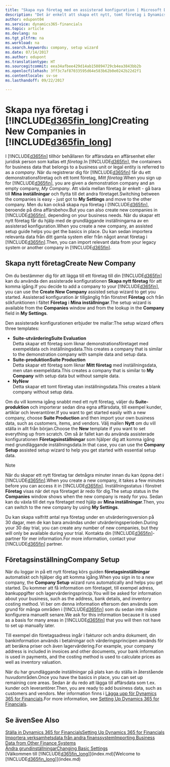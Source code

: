 ```yaml
---
title: "Skapa nya företag med en assisterad konfiguration | Microsoft Docs"
description: "Det är enkelt att skapa ett nytt, tomt företag i Dynamics 365 for Financials. En assisterad konfiguration hjälper dig genom stegen och du kan importera dina befintliga affärsdata."
author: edupont04
ms.service: dynamics365-financials
ms.topic: article
ms.devlang: na
ms.tgt_pltfrm: na
ms.workload: na
ms.search.keywords: company, setup wizard
ms.date: 07/14/2017
ms.author: edupont
ms.translationtype: HT
ms.sourcegitcommit: eea34afbee429d14ab150894729cb4ea3843bb2b
ms.openlocfilehash: 3ff3c7af87033595d64e583b62b0e0242b22d2f1
ms.contentlocale: sv-se
ms.lasthandoff: 09/22/2017

---
```

# <a name="creating-new-companies-in-included365finlongincludesd365finlongmdmd"></a><span data-ttu-id="94c5b-104">Skapa nya företag i [!INCLUDE[d365fin_long](includes/d365fin_long_md.md)]</span><span class="sxs-lookup"><span data-stu-id="94c5b-104">Creating New Companies in [!INCLUDE[d365fin_long](includes/d365fin_long_md.md)]</span></span>
<span data-ttu-id="94c5b-105">I [!INCLUDE[d365fin](includes/d365fin_md.md)] tillhör behållaren för affärsdata en affärsenhet eller juridisk person som kallas ett *företag*.</span><span class="sxs-lookup"><span data-stu-id="94c5b-105">In [!INCLUDE[d365fin](includes/d365fin_md.md)], the containers for business data that belongs to a business unit or legal entity is referred to as a *company*.</span></span> <span data-ttu-id="94c5b-106">När du registrerar dig för [!INCLUDE[d365fin](includes/d365fin_md.md)] får du ett demonstrationsföretag och ett tomt företag, *Mitt företag*.</span><span class="sxs-lookup"><span data-stu-id="94c5b-106">When you sign up for [!INCLUDE[d365fin](includes/d365fin_md.md)], you are given a demonstration company and an empty company, *My Company*.</span></span> <span data-ttu-id="94c5b-107">Att växla mellan företag är enkelt - gå bara till **Mina inställningar** och flytta till det andra företaget.</span><span class="sxs-lookup"><span data-stu-id="94c5b-107">Switching between the companies is easy - just got to **My Settings** and move to the other company.</span></span> <span data-ttu-id="94c5b-108">Men du kan också skapa nya företag i [!INCLUDE[d365fin](includes/d365fin_md.md)], beroende på dina affärsbehov.</span><span class="sxs-lookup"><span data-stu-id="94c5b-108">But you can also create new companies in [!INCLUDE[d365fin](includes/d365fin_md.md)], depending on your business needs.</span></span> <span data-ttu-id="94c5b-109">När du skapar ett nytt företag får du hjälp med de grundläggande inställningarna av en assisterad konfiguration.</span><span class="sxs-lookup"><span data-stu-id="94c5b-109">When you create a new company, an assisted setup guide helps you get the basics in place.</span></span> <span data-ttu-id="94c5b-110">Du kan sedan importera relevanta data från ditt gamla system eller från något annat företag i [!INCLUDE[d365fin](includes/d365fin_md.md)].</span><span class="sxs-lookup"><span data-stu-id="94c5b-110">Then, you can import relevant data from your legacy system or another company in [!INCLUDE[d365fin](includes/d365fin_md.md)].</span></span>  

## <a name="create-new-company"></a><span data-ttu-id="94c5b-111">Skapa nytt företag</span><span class="sxs-lookup"><span data-stu-id="94c5b-111">Create New Company</span></span>
<span data-ttu-id="94c5b-112">Om du bestämmer dig för att lägga till ett företag till din [!INCLUDE[d365fin](includes/d365fin_md.md)] kan du använda den assisterade konfigurationen **Skapa nytt företag** för att komma igång.</span><span class="sxs-lookup"><span data-stu-id="94c5b-112">If you decide to add a company to your [!INCLUDE[d365fin](includes/d365fin_md.md)], you can use the **Create New Company** assisted setup wizard to get you started.</span></span> <span data-ttu-id="94c5b-113">Assisterad konfiguration är tillgänglig från fönstret **Företag** och från sökfunktionen i fältet **Företag** i **Mina inställningar**.</span><span class="sxs-lookup"><span data-stu-id="94c5b-113">The setup wizard is available from the **Companies** window and from the lookup in the **Company** field in **My Settings**.</span></span>  

<span data-ttu-id="94c5b-114">Den assisterade konfigurationen erbjuder tre mallar:</span><span class="sxs-lookup"><span data-stu-id="94c5b-114">The setup wizard offers three templates:</span></span>

-   <span data-ttu-id="94c5b-115">**Suite-utvärdering**</span><span class="sxs-lookup"><span data-stu-id="94c5b-115">**Suite Evaluation**</span></span>  
    <span data-ttu-id="94c5b-116">Detta skapar ett företag som liknar demonstrationsföretaget med exempeldata och inställningsdata.</span><span class="sxs-lookup"><span data-stu-id="94c5b-116">This creates a company that is similar to the demonstration company with sample data and setup data.</span></span>  
-   <span data-ttu-id="94c5b-117">**Suite-produktion**</span><span class="sxs-lookup"><span data-stu-id="94c5b-117">**Suite Production**</span></span>  
    <span data-ttu-id="94c5b-118">Detta skapar ett företag som liknar **Mitt företag** med inställningsdata, men utan exempeldata.</span><span class="sxs-lookup"><span data-stu-id="94c5b-118">This creates a company that is similar to **My Company** with setup data but without sample data.</span></span>  
-   <span data-ttu-id="94c5b-119">**Ny**</span><span class="sxs-lookup"><span data-stu-id="94c5b-119">**New**</span></span>  
    <span data-ttu-id="94c5b-120">Detta skapar ett tomt företag utan inställningsdata.</span><span class="sxs-lookup"><span data-stu-id="94c5b-120">This creates a blank company without setup data.</span></span>  

<span data-ttu-id="94c5b-121">Om du vill komma igång snabbt med ett nytt företag, väljer du **Suite-produktion** och importerar sedan dina egna affärsdata, till exempel kunder, artiklar och leverantörer.</span><span class="sxs-lookup"><span data-stu-id="94c5b-121">If you want to get started easily with a new company, choose **Suite Production** and then import your own business data, such as customers, items, and vendors.</span></span> <span data-ttu-id="94c5b-122">Välj mallen **Nytt** om du vill ställa in allt från början.</span><span class="sxs-lookup"><span data-stu-id="94c5b-122">Choose the **New** template if you want to set everything up from scratch.</span></span> <span data-ttu-id="94c5b-123">Om så är fallet kan du använda assisterade konfigurationen **Företagsinställningar** som hjälper dig att komma igång med grundläggande inställningsdata.</span><span class="sxs-lookup"><span data-stu-id="94c5b-123">In that case, you can use the **Company Setup** assisted setup wizard to help you get started with essential setup data.</span></span>  

> [!NOTE]  
>   <span data-ttu-id="94c5b-124">När du skapar ett nytt företag tar detnågra minuter innan du kan öppna det i [!INCLUDE[d365fin](includes/d365fin_md.md)].</span><span class="sxs-lookup"><span data-stu-id="94c5b-124">When you create a new company, it takes a few minutes before you can access it in [!INCLUDE[d365fin](includes/d365fin_md.md)].</span></span> <span data-ttu-id="94c5b-125">Inställningsstatus i fönstret **Företag** visas när det nya företaget är redo för dig.</span><span class="sxs-lookup"><span data-stu-id="94c5b-125">The setup status in the **Companies** window shows when the new company is ready for you.</span></span> <span data-ttu-id="94c5b-126">Sedan kan du växla till det nya företaget med hjälp av **Mina inställningar**.</span><span class="sxs-lookup"><span data-stu-id="94c5b-126">Then, you can switch to the new company by using **My Settings**.</span></span>  

<span data-ttu-id="94c5b-127">Du kan skapa valfritt antal nya företag under en utvärderingsversion på 30 dagar, men de kan bara användas under utvärderingsperioden.</span><span class="sxs-lookup"><span data-stu-id="94c5b-127">During your 30 day trial, you can create any number of new companies, but they will only be available during your trial.</span></span> <span data-ttu-id="94c5b-128">Kontakta din [!INCLUDE[d365fin](includes/d365fin_md.md)]-partner för mer information.</span><span class="sxs-lookup"><span data-stu-id="94c5b-128">For more information, contact your [!INCLUDE[d365fin](includes/d365fin_md.md)] partner.</span></span>  

## <a name="company-setup"></a><span data-ttu-id="94c5b-129">Företagsinställning</span><span class="sxs-lookup"><span data-stu-id="94c5b-129">Company Setup</span></span>
<span data-ttu-id="94c5b-130">När du loggar in på ett nytt företag körs guiden **företagsinställningar** automatiskt och hjälper dig att komma igång.</span><span class="sxs-lookup"><span data-stu-id="94c5b-130">When you sign in to a new company, the **Company Setup** wizard runs automatically and helps you get started.</span></span> <span data-ttu-id="94c5b-131">Du kommer att få information om företaget, till exempel adress, bankuppgifter och lagervärderingsprincip.</span><span class="sxs-lookup"><span data-stu-id="94c5b-131">You will be asked for information about your business, such as the address, bank details, and inventory costing method.</span></span> <span data-ttu-id="94c5b-132">Vi ber om denna information eftersom den används som grund för många områden i [!INCLUDE[d365fin](includes/d365fin_md.md)] som du sedan inte måste konfigurera manuellt senare.</span><span class="sxs-lookup"><span data-stu-id="94c5b-132">We ask for this information because it is used as a basis for many areas in [!INCLUDE[d365fin](includes/d365fin_md.md)] that you will then not have to set up manually later.</span></span>  

<span data-ttu-id="94c5b-133">Till exempel din företagsadress ingår i fakturor och andra dokument, din bankinformation används i betalningar och värderingsprincipen används för att beräkna priser och även lagervärdering.</span><span class="sxs-lookup"><span data-stu-id="94c5b-133">For example, your company address is included in invoices and other documents, your bank information is used in payments, and the costing method is used to calculate prices as well as inventory valuation.</span></span>  

<span data-ttu-id="94c5b-134">När du har grundläggande inställningar på plats kan du ställa in återstående huvudområden.</span><span class="sxs-lookup"><span data-stu-id="94c5b-134">Once you have the basics in place, you can set up remaining core areas.</span></span> <span data-ttu-id="94c5b-135">Sedan är du redo att lägga till affärsdata som t.ex. kunder och leverantörer.</span><span class="sxs-lookup"><span data-stu-id="94c5b-135">Then, you are ready to add business data, such as customers and vendors.</span></span> <span data-ttu-id="94c5b-136">Mer information finns i [Lägga upp för Dynamics 365 for Financials](setup.md).</span><span class="sxs-lookup"><span data-stu-id="94c5b-136">For more information, see [Setting Up Dynamics 365 for Financials](setup.md).</span></span>  

## <a name="see-also"></a><span data-ttu-id="94c5b-137">Se även</span><span class="sxs-lookup"><span data-stu-id="94c5b-137">See Also</span></span>
[<span data-ttu-id="94c5b-138">Ställa in Dynamics 365 for Financials</span><span class="sxs-lookup"><span data-stu-id="94c5b-138">Setting Up Dynamics 365 for Financials</span></span>](setup.md)  
[<span data-ttu-id="94c5b-139">Importera verksamhetsdata från andra finanssystem</span><span class="sxs-lookup"><span data-stu-id="94c5b-139">Importing Business Data from Other Finance Systems</span></span>](upload-data.md)  
[<span data-ttu-id="94c5b-140">Ändra grundinställningar</span><span class="sxs-lookup"><span data-stu-id="94c5b-140">Changing Basic Settings</span></span>](ui-change-basic-settings.md)  
<span data-ttu-id="94c5b-141">[Välkommen till [!INCLUDE[d365fin_long](includes/d365fin_long_md.md)]](index.md)</span><span class="sxs-lookup"><span data-stu-id="94c5b-141">[Welcome to [!INCLUDE[d365fin_long](includes/d365fin_long_md.md)]](index.md)</span></span>  

